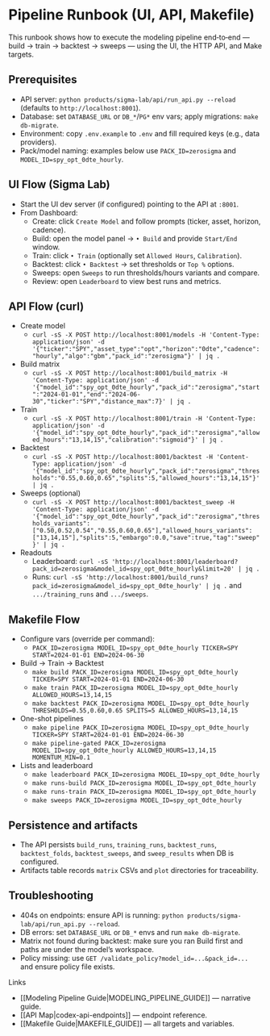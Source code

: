# Pipeline Runbook (UI, API, Makefile)

This runbook shows how to execute the modeling pipeline end‑to‑end — build → train → backtest → sweeps — using the UI, the HTTP API, and Make targets.

## Prerequisites
- API server: `python products/sigma-lab/api/run_api.py --reload` (defaults to `http://localhost:8001`).
- Database: set `DATABASE_URL` or `DB_*`/`PG*` env vars; apply migrations: `make db-migrate`.
- Environment: copy `.env.example` to `.env` and fill required keys (e.g., data providers).
- Pack/model naming: examples below use `PACK_ID=zerosigma` and `MODEL_ID=spy_opt_0dte_hourly`.

## UI Flow (Sigma Lab)
- Start the UI dev server (if configured) pointing to the API at `:8001`.
- From Dashboard:
  - Create: click `Create Model` and follow prompts (ticker, asset, horizon, cadence).
  - Build: open the model panel → `• Build` and provide `Start/End` window.
  - Train: click `• Train` (optionally set `Allowed Hours`, `Calibration`).
  - Backtest: click `• Backtest` → set thresholds or `Top %` options.
  - Sweeps: open `Sweeps` to run thresholds/hours variants and compare.
  - Review: open `Leaderboard` to view best runs and metrics.

## API Flow (curl)
- Create model
  - `curl -sS -X POST http://localhost:8001/models -H 'Content-Type: application/json' -d '{"ticker":"SPY","asset_type":"opt","horizon":"0dte","cadence":"hourly","algo":"gbm","pack_id":"zerosigma"}' | jq .`
- Build matrix
  - `curl -sS -X POST http://localhost:8001/build_matrix -H 'Content-Type: application/json' -d '{"model_id":"spy_opt_0dte_hourly","pack_id":"zerosigma","start":"2024-01-01","end":"2024-06-30","ticker":"SPY","distance_max":7}' | jq .`
- Train
  - `curl -sS -X POST http://localhost:8001/train -H 'Content-Type: application/json' -d '{"model_id":"spy_opt_0dte_hourly","pack_id":"zerosigma","allowed_hours":"13,14,15","calibration":"sigmoid"}' | jq .`
- Backtest
  - `curl -sS -X POST http://localhost:8001/backtest -H 'Content-Type: application/json' -d '{"model_id":"spy_opt_0dte_hourly","pack_id":"zerosigma","thresholds":"0.55,0.60,0.65","splits":5,"allowed_hours":"13,14,15"}' | jq .`
- Sweeps (optional)
  - `curl -sS -X POST http://localhost:8001/backtest_sweep -H 'Content-Type: application/json' -d '{"model_id":"spy_opt_0dte_hourly","pack_id":"zerosigma","thresholds_variants":["0.50,0.52,0.54","0.55,0.60,0.65"],"allowed_hours_variants":["13,14,15"],"splits":5,"embargo":0.0,"save":true,"tag":"sweep"}' | jq .`
- Readouts
  - Leaderboard: `curl -sS 'http://localhost:8001/leaderboard?pack_id=zerosigma&model_id=spy_opt_0dte_hourly&limit=20' | jq .`
  - Runs: `curl -sS 'http://localhost:8001/build_runs?pack_id=zerosigma&model_id=spy_opt_0dte_hourly' | jq .` and `.../training_runs` and `.../sweeps`.

## Makefile Flow
- Configure vars (override per command):
  - `PACK_ID=zerosigma MODEL_ID=spy_opt_0dte_hourly TICKER=SPY START=2024-01-01 END=2024-06-30`
- Build → Train → Backtest
  - `make build PACK_ID=zerosigma MODEL_ID=spy_opt_0dte_hourly TICKER=SPY START=2024-01-01 END=2024-06-30`
  - `make train PACK_ID=zerosigma MODEL_ID=spy_opt_0dte_hourly ALLOWED_HOURS=13,14,15`
  - `make backtest PACK_ID=zerosigma MODEL_ID=spy_opt_0dte_hourly THRESHOLDS=0.55,0.60,0.65 SPLITS=5 ALLOWED_HOURS=13,14,15`
- One-shot pipelines
  - `make pipeline PACK_ID=zerosigma MODEL_ID=spy_opt_0dte_hourly TICKER=SPY START=2024-01-01 END=2024-06-30`
  - `make pipeline-gated PACK_ID=zerosigma MODEL_ID=spy_opt_0dte_hourly ALLOWED_HOURS=13,14,15 MOMENTUM_MIN=0.1`
- Lists and leaderboard
  - `make leaderboard PACK_ID=zerosigma MODEL_ID=spy_opt_0dte_hourly`
  - `make runs-build PACK_ID=zerosigma MODEL_ID=spy_opt_0dte_hourly`
  - `make runs-train PACK_ID=zerosigma MODEL_ID=spy_opt_0dte_hourly`
  - `make sweeps PACK_ID=zerosigma MODEL_ID=spy_opt_0dte_hourly`

## Persistence and artifacts
- The API persists `build_runs`, `training_runs`, `backtest_runs`, `backtest_folds`, `backtest_sweeps`, and `sweep_results` when DB is configured.
- Artifacts table records `matrix` CSVs and `plot` directories for traceability.

## Troubleshooting
- 404s on endpoints: ensure API is running: `python products/sigma-lab/api/run_api.py --reload`.
- DB errors: set `DATABASE_URL` or `DB_*` envs and run `make db-migrate`.
- Matrix not found during backtest: make sure you ran Build first and paths are under the model’s workspace.
- Policy missing: use `GET /validate_policy?model_id=...&pack_id=...` and ensure policy file exists.

Links
- [[Modeling Pipeline Guide|MODELING_PIPELINE_GUIDE]] — narrative guide.
- [[API Map|codex-api-endpoints]] — endpoint reference.
- [[Makefile Guide|MAKEFILE_GUIDE]] — all targets and variables.

